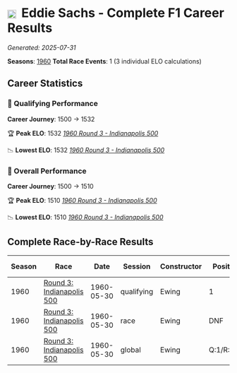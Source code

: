 # <img src="https://upload.wikimedia.org/wikipedia/commons/a/a4/Flag_of_the_United_States.svg" alt="United States" width="20" height="auto" style="vertical-align: middle; margin-right: 5px;" onerror="this.outerHTML='🇺🇸'; this.style.marginRight='5px';"/> Eddie Sachs - Complete F1 Career Results

*Generated: 2025-07-31*

**Seasons**: [1960](../seasons/1960-season-report)
**Total Race Events**: 1 (3 individual ELO calculations)

## Career Statistics

### 🏁 Qualifying Performance
**Career Journey**: 1500 → 1532

🏆 **Peak ELO**: 1532
   *[1960 Round 3 - Indianapolis 500](../seasons/1960-season-report#round-3-indianapolis-500)*

📉 **Lowest ELO**: 1532
   *[1960 Round 3 - Indianapolis 500](../seasons/1960-season-report#round-3-indianapolis-500)*

### 🌟 Overall Performance
**Career Journey**: 1500 → 1510

🏆 **Peak ELO**: 1510
   *[1960 Round 3 - Indianapolis 500](../seasons/1960-season-report#round-3-indianapolis-500)*

📉 **Lowest ELO**: 1510
   *[1960 Round 3 - Indianapolis 500](../seasons/1960-season-report#round-3-indianapolis-500)*


## Complete Race-by-Race Results

| Season | Race | Date | Session | Constructor | Position | Starting ELO | ELO Change | Final ELO | Teammate |
|--------|------|------|---------|-------------|----------|--------------|------------|-----------|----------|
| 1960 | [Round 3: Indianapolis 500](../seasons/1960-season-report#round-3-indianapolis-500) | 1960-05-30 | qualifying | Ewing | 1 | 1500 | +32 | 1532 | <img src="https://upload.wikimedia.org/wikipedia/commons/a/a4/Flag_of_the_United_States.svg" alt="United States" width="20" height="auto" style="vertical-align: middle; margin-right: 5px;" onerror="this.outerHTML='🇺🇸'; this.style.marginRight='5px';"/> Al Herman |
| 1960 | [Round 3: Indianapolis 500](../seasons/1960-season-report#round-3-indianapolis-500) | 1960-05-30 | race | Ewing | DNF | 1500 | N/A | 1500 | <img src="https://upload.wikimedia.org/wikipedia/commons/a/a4/Flag_of_the_United_States.svg" alt="United States" width="20" height="auto" style="vertical-align: middle; margin-right: 5px;" onerror="this.outerHTML='🇺🇸'; this.style.marginRight='5px';"/> Al Herman |
| 1960 | [Round 3: Indianapolis 500](../seasons/1960-season-report#round-3-indianapolis-500) | 1960-05-30 | global | Ewing | Q:1/R:DNF | 1500 | +10 | 1510 | <img src="https://upload.wikimedia.org/wikipedia/commons/a/a4/Flag_of_the_United_States.svg" alt="United States" width="20" height="auto" style="vertical-align: middle; margin-right: 5px;" onerror="this.outerHTML='🇺🇸'; this.style.marginRight='5px';"/> Al Herman |
